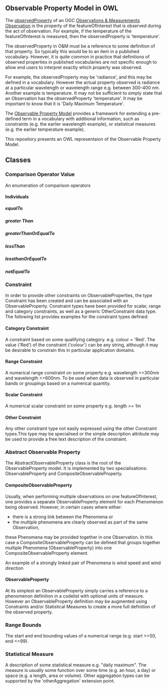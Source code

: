 ## Observable Property Model in OWL
The [observedProperty][1] of an OGC [Observations & Measurements Observation][2] is the property of the featureOfInterest that is observed during the act of observation. For example, if the temperature of the featureOfInterest is measured, then the observedProperty is 'temperature'.
 
The observedProperty in O&M must be a reference to some definition of that property. So typically this would be to an item in a published vocabulary. However, it is quite common in practice that definitions of observed properties in published vocabularies are not specific enough to allow end users to interpret exactly which property was observed. 
 
For example, the observedProperty may be 'radiance', and this may be defined in a vocabulary. However the actual property observed is radiance at a particular wavelength or wavelength range e.g. between 300-400 nm. Another example is temperature. It may not be sufficient to simply state that an Observation has the observedProperty 'temperature'. It may be important to know that it is 'Daily Maximum Temperature'. 
 
The [Observable Property Model][1] provides a framework for extending a pre-defined term in a vocabulary with additional information, such as constraints (e.g. the earlier wavelength example), or statistical measures (e.g. the earlier temperature example). 

This repository presents an OWL representaion of the Observable Property Model.

## Classes
### Comparison Operator Value
An enumeration of comparison operators
#### Individuals
##### equalTo
##### greater Than
##### greaterThanOrEqualTo
##### lessThan
##### lessthanOrEqualTo
##### notEqualTo
### Constraint
In order to provide other constraints on ObservableProperties, the type Constraint has been created and can be associated with an ObservableProperty. Constraint types have been provided for scalar, range and category constraints, as well as a generic OtherConstraint data type. The following list provides examples for the constraint types defined: 
#### Category Constraint
A constraint based on some qualifying category. e.g. colour = 'Red'. The value ('Red') of the constraint ('colour') can be any string, although it may be desirable to constrain this in particular application domains.
#### Range Constraint
A numerical range constraint on some property e.g. wavelength >=300nm  and wavelength <=600nm. To be used when data is observed in particular bands or groupings based on a numerical quantity.
#### Scalar Constraint
A numerical scalar constraint on some property e.g. length >= 1m 
#### Other Constraint
Any other constraint type not easily expressed using the other Constraint types.This type may be specialised or the simple description attribute may be used to provide a free text description of the constraint.
### Abstract Observable Property
The AbstractObservableProperty class is the root of the ObservableProperty model. It is implemented by two specialisations: ObservableProperty and CompositeObservableProperty.
#### CompositeObservableProperty
Usually, when performing multiple observations on one featureOfInterest, one provides a separate  ObservableProperty element for each Phenomenon being observed. However, in certain cases where either:
- there is a strong link between the Phenomena or
- the multiple phenomena are clearly observed as part of the same Observation, 

these Phenomena may be provided together in one Observation. In this case a CompositeObservableProperty can be defined that groups together multiple Phenomena (ObservableProperty) into one CompositeObservableProperty element. 
            
An example of a strongly linked pair of Phenomena is wind speed and wind direction
#### ObservableProperty
At its simplest an ObservableProperty simply carries a reference to a phenomenon definition in a codelist with optional units of measure. However an ObservableProperty definition may be augmented using Constraints and/or Statistical Measures to create a more full definition of the observed property.
### Range Bounds
The start and end bounding values of a numerical range (e.g. start >=50, end <=99).
### Statistical Measure
A description of some statistical measure e.g. "daily maximum". The measure is usually some function over some time (e.g. an hour, a day) or space (e.g. a length, area or volume). Other aggregation types can be supported by the 'otherAggregation' extension point.

<!-- References -->
[1]: http://inspire.jrc.ec.europa.eu/documents/Data_Specifications/D2.9_O&M_Guidelines_v2.0rc3.pdf
[2]: http://www.opengeospatial.org/standards/om
